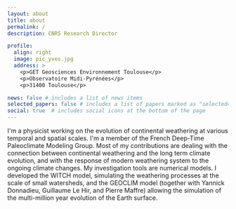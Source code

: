 ```yaml
---
layout: about
title: about
permalink: /
description: CNRS Research Director

profile:
  align: right
  image: pic_yves.jpg
  address: >
    <p>GET Geosciences Environnement Toulouse</p>
    <p>Observatoire Midi-Pyrénées</p>
    <p>31400 Toulouse</p>

news: false # includes a list of news items
selected_papers: false # includes a list of papers marked as "selected={true}"
social: true  # includes social icons at the bottom of the page
---
```


I'm a physicist working on the evolution of continental weathering at various temporal and spatial scales. I'm a member of the French Deep-Time Paleoclimate Modeling Group. Most of my contributions are dealing with the connection between continental weathering and the long term climate evolution, and with the response of modern weathering system to the ongoing climate changes. My investigation tools are numerical models. I developed the WITCH model, simulating the weathering processes at the scale of small watersheds, and the GEOCLIM model (together with Yannick Donnadieu, Guillaume Le Hir, and Pierre Maffre) allowing the simulation of the multi-million year evolution of the Earth surface.
